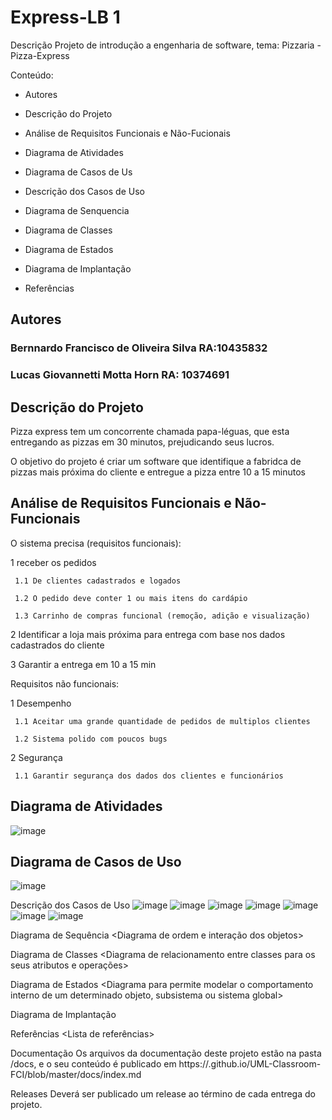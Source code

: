 # Express-LB 1

Descrição
Projeto de introdução a engenharia de software, tema: Pizzaria - Pizza-Express

Conteúdo:
- Autores
  
- Descrição do Projeto
 
- Análise de Requisitos Funcionais e Não-Fucionais
 
- Diagrama de Atividades

- Diagrama de Casos de Us
 
- Descrição dos Casos de Uso
 
- Diagrama de Senquencia
 
- Diagrama de Classes
 
- Diagrama de Estados
 
- Diagrama de Implantação
 
- Referências

## Autores
### Bernnardo Francisco de Oliveira Silva RA:10435832
### Lucas Giovannetti Motta Horn RA: 10374691

## Descrição do Projeto

 Pizza express tem um concorrente chamada papa-léguas, que esta entregando as pizzas em 30 minutos, prejudicando seus lucros.
 
 O objetivo do projeto é criar um software que identifique a fabridca de pizzas mais próxima do cliente e entregue a pizza entre 10 a 15 minutos

## Análise de Requisitos Funcionais e Não-Funcionais
O sistema precisa (requisitos funcionais):

 1 receber os pedidos
  
     1.1 De clientes cadastrados e logados
  
     1.2 O pedido deve conter 1 ou mais itens do cardápio
  
     1.3 Carrinho de compras funcional (remoção, adição e visualização)

 2 Identificar a loja mais próxima para entrega com base nos dados cadastrados do cliente

 3 Garantir a entrega em 10 a 15 min


Requisitos não funcionais:

 1 Desempenho

     1.1 Aceitar uma grande quantidade de pedidos de multiplos clientes
  
     1.2 Sistema polido com poucos bugs

 2 Segurança
  
     1.1 Garantir segurança dos dados dos clientes e funcionários

## Diagrama de Atividades
  ![image](https://github.com/user-attachments/assets/4649576b-0727-453c-bd38-4a333d2f0afb)

## Diagrama de Casos de Uso
![image](https://github.com/user-attachments/assets/9d60049c-96a3-4fe2-ab11-0b91ddefd6d3)


Descrição dos Casos de Uso
![image](https://github.com/user-attachments/assets/ec767ba0-3dcd-4535-8ed9-b2272d55419f)
![image](https://github.com/user-attachments/assets/f8cbfc1d-a26b-42d8-8187-1eb16092cbc6)
![image](https://github.com/user-attachments/assets/b81e755b-598f-492d-88a9-f178f61795e6)
![image](https://github.com/user-attachments/assets/84c87811-c568-4dff-ba80-751469c499bd)
![image](https://github.com/user-attachments/assets/bea2a8a0-68b8-4bbf-bd09-4019d2d9c17c)
![image](https://github.com/user-attachments/assets/55c52e1c-2dac-4dfb-8071-17f34c46d4b6)
![image](https://github.com/user-attachments/assets/1981e89b-7a7b-48b1-822c-f23859a8b67a)

Diagrama de Sequência
<Diagrama de ordem e interação dos objetos>

Diagrama de Classes
<Diagrama de relacionamento entre classes para os seus atributos e operações>

Diagrama de Estados
<Diagrama para permite modelar o comportamento interno de um determinado objeto, subsistema ou sistema global>

Diagrama de Implantação
<Diagrama para exibir o relacionamento de hardware e software no projeto>

Referências
<Lista de referências>

Documentação
Os arquivos da documentação deste projeto estão na pasta /docs, e o seu conteúdo é publicado em https://.github.io/UML-Classroom-FCI/blob/master/docs/index.md

Releases
Deverá ser publicado um release ao término de cada entrega do projeto.
